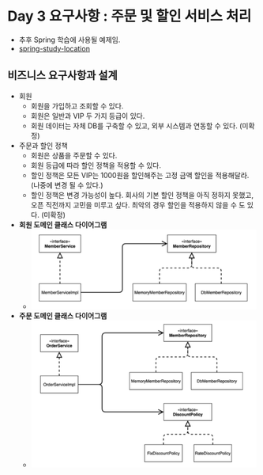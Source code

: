 # Day 3 요구사항 : 주문 및 할인 서비스 처리
- 추후 Spring 학습에 사용될 예제임.
- [spring-study-location](https://github.com/jeongmo-bae/spring/tree/main/src/main/java/study/member)

## 비즈니스 요구사항과 설계
- 회원
  - 회원을 가입하고 조회할 수 있다.
  - 회원은 일반과 VIP 두 가지 등급이 있다.
  - 회원 데이터는 자체 DB를 구축할 수 있고, 외부 시스템과 연동할 수 있다. (미확정)
- 주문과 할인 정책
  - 회원은 상품을 주문할 수 있다.
  - 회원 등급에 따라 할인 정책을 적용할 수 있다.
  - 할인 정책은 모든 VIP는 1000원을 할인해주는 고정 금액 할인을 적용해달라. (나중에 변경 될 수 있다.)
  - 할인 정책은 변경 가능성이 높다. 회사의 기본 할인 정책을 아직 정하지 못했고, 
    오픈 직전까지 고민을 미루고 싶다. 최악의 경우 할인을 적용하지 않을 수 도 있다. (미확정)
- **회원 도메인 클래스 다이어그램**
  - ![img_2.png](pictures/memberDomain.png)
- **주문 도메인 클래스 다이어그램**
  - ![img_1.png](pictures/orderDomain.png)


